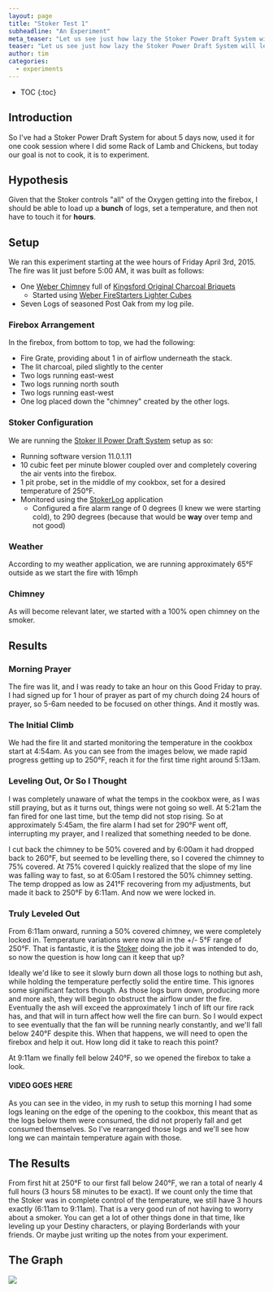 ```yaml
---
layout: page
title: "Stoker Test 1"
subheadline: "An Experiment"
meta_teaser: "Let us see just how lazy the Stoker Power Draft System will let us be."
teaser: "Let us see just how lazy the Stoker Power Draft System will let us be."
author: tim
categories:
  - experiments
---
```



* TOC
{:toc}

## Introduction

So I've had a Stoker Power Draft System for about 5 days now, used it for one cook session where I did some Rack of Lamb and Chickens, but today our goal is not to cook, it is to experiment.

## Hypothesis

Given that the Stoker controls "all" of the Oxygen getting into the firebox, I should be able to load up a **bunch** of logs, set a temperature, and then not have to touch it for **hours**.

## Setup

We ran this experiment starting at the wee hours of Friday April 3rd, 2015.  The fire was lit just before 5:00 AM, it was built as follows:

* One [Weber Chimney][weber-chimney] full of [Kingsford Original Charcoal Briquets][charcoal]
	* Started using [Weber FireStarters Lighter Cubes][starter-cubes]
* Seven Logs of seasoned Post Oak from my log pile.

### Firebox Arrangement

In the firebox, from bottom to top, we had the following:

* Fire Grate, providing about 1 in of airflow underneath the stack.
* The lit charcoal, piled slightly to the center
* Two logs running east-west
* Two logs running north south
* Two logs running east-west
* One log placed down the "chimney" created by the other logs.

### Stoker Configuration

We are running the [Stoker II Power Draft System][stoker] setup as so:

* Running software version 11.0.1.11
* 10 cubic feet per minute blower coupled over and completely covering the air vents into the firebox.
* 1 pit probe, set in the middle of my cookbox, set for a desired temperature of 250°F.
* Monitored using the [StokerLog] application
  * Configured a fire alarm range of 0 degrees (I knew we were starting cold), to 290 degrees (because that would be **way** over temp and not good)

### Weather

According to my weather application, we are running approximately 65°F outside as we start the fire with 16mph

### Chimney

As will become relevant later, we started with a 100% open chimney on the smoker.

## Results

### Morning Prayer

The fire was lit, and I was ready to take an hour on this Good Friday to pray.  I had signed up for 1 hour of prayer as part of my church doing 24 hours of prayer, so 5-6am needed to be focused on other things.  And it mostly was.

### The Initial Climb

We had the fire lit and started monitoring the temperature in the cookbox start at 4:54am.  As you can see from the images below, we made rapid progress getting up to 250°F, reach it for the first time right around 5:13am.

### Leveling Out, Or So I Thought

I was completely unaware of what the temps in the cookbox were, as I was still praying, but as it turns out, things were not going so well.  At 5:21am the fan fired for one last time, but the temp did not stop rising.  So at approximately 5:45am, the fire alarm I had set for 290°F went off, interrupting my prayer, and I realized that something needed to be done.  

I cut back the chimney to be 50% covered and by 6:00am it had dropped back to 260°F, but seemed to be levelling there, so I covered the chimney to 75% covered. At 75% covered I quickly realized that the slope of my line was falling way to fast, so at 6:05am I restored the 50% chimney setting. The temp dropped as low as 241°F recovering from my adjustments, but made it back to 250°F by 6:11am.  And now we were locked in.

### Truly Leveled Out

From 6:11am onward, running a 50% covered chimney, we were completely locked in.  Temperature variations were now all in the +/- 5°F range of 250°F.  That is fantastic, it is the [Stoker] doing the job it was intended to do, so now the question is how long can it keep that up?

Ideally we'd like to see it slowly burn down all those logs to nothing but ash, while holding the temperature perfectly solid the entire time.  This ignores some significant factors though.  As those logs burn down, producing more and more ash, they will begin to obstruct the airflow under the fire.  Eventually the ash will exceed the approximately 1 inch of lift our fire rack has, and that will in turn affect how well the fire can burn.  So I would expect to see eventually that the fan will be running nearly constantly, and we'll fall below 240°F despite this.  When that happens, we will need to open the firebox and help it out.  How long did it take to reach this point?

At 9:11am we finally fell below 240°F, so we opened the firebox to take a look.

#### VIDEO GOES HERE

As you can see in the video, in my rush to setup this morning I had some logs leaning on the edge of the opening to the cookbox, this meant that as the logs below them were consumed, the did not properly fall and get consumed themselves.  So I've rearranged those logs and we'll see how long we can maintain temperature again with those.

## The Results

From first hit at 250°F to our first fall below 240°F, we ran a total of nearly 4 full hours (3 hours 58 minutes to be exact).  If we count only the time that the Stoker was in complete control of the temperature, we still have 3 hours exactly (6:11am to 9:11am).  That is a very good run of not having to worry about a smoker.  You can get a lot of other things done in that time, like leveling up your Destiny characters, or playing Borderlands with your friends.  Or maybe just writing up the notes from your experiment.

## The Graph

<img src="{{ site.urlimg }}stoker-test-1.png" />



[weber-chimney]: http://www.amazon.com/Weber-7416-Rapidfire-Chimney-Starter/dp/B000WEOQV8/ref=sr_1_1?ie=UTF8&qid=1428060505&sr=8-1&keywords=Weber+Chimney&tag=timraybnet-20
[charcoal]: http://www.amazon.com/Kingsford-30524-Charcoal-Briquets-13-9-Pound/dp/B0086TBA74/ref=sr_1_2?ie=UTF8&qid=1428060829&sr=8-2&keywords=Kingsford+Charcoal+Briquets&tag=timraybnet-20
[starter-cubes]: http://www.amazon.com/Weber-7417-FireStarters-Lighter-Cubes/dp/B001AN7RGG/ref=sr_1_18?ie=UTF8&qid=1428060634&sr=8-18&keywords=Charcoal&tag=timraybnet-20
[stoker]: https://www.rocksbarbque.com/
[StokerLog]: https://www.rocksbarbque.com/Applications.html
